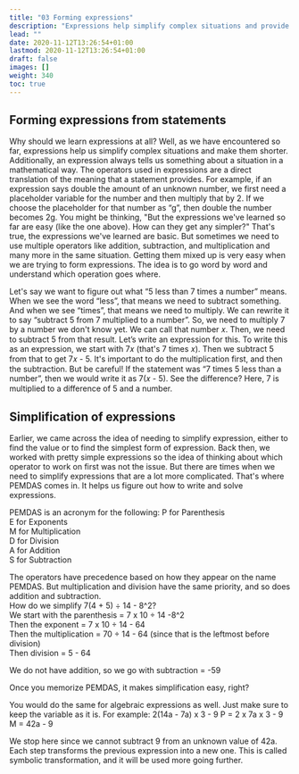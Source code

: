 ```yaml
---
title: "03 Forming expressions"
description: "Expressions help simplify complex situations and provide mathematical information. Operators in expressions translate statements. PEMDAS helps simplify expressions by determining the order of operations."
lead: ""
date: 2020-11-12T13:26:54+01:00
lastmod: 2020-11-12T13:26:54+01:00
draft: false
images: []
weight: 340
toc: true
---
```


## Forming expressions from statements

Why should we learn expressions at all? Well, as we have encountered so far, expressions help us simplify complex situations and make them shorter. Additionally, an expression always tells us something about a situation in a mathematical way. The operators used in expressions are a direct translation of the meaning that a statement provides.
For example, if an expression says double the amount of an unknown number, we first need a placeholder variable for the number and then multiply that by 2. If we choose the placeholder for that number as “g”, then double the number becomes 2g.
You might be thinking, "But the expressions we've learned so far are easy (like the one above). How can they get any simpler?" That's true, the expressions we've learned are basic. But sometimes we need to use multiple operators like addition, subtraction, and multiplication and many more in the same situation. Getting them mixed up is very easy when we are trying to form expressions. The idea is to go word by word and understand which operation goes where. 


Let's say we want to figure out what “5 less than 7 times a number” means. When we see the word “less”, that means we need to subtract something. And when we see “times”, that means we need to multiply. We can rewrite it to say “subtract 5 from 7 multiplied to a number”. So, we need to multiply 7 by a number we don't know yet. We can call that number 𝑥. Then, we need to subtract 5 from that result. Let’s write an expression for this. 
To write this as an expression, we start with 7𝑥 (that's 7 times 𝑥). Then we subtract 5 from that to get 7𝑥 - 5. It's important to do the multiplication first, and then the subtraction. 
But be careful! If the statement was “7 times 5 less than a number”, then we would write it as 7(𝑥 - 5). See the difference? Here, 7 is multiplied to a difference of 5 and a number. 


## Simplification of expressions

Earlier, we came across the idea of needing to simplify expression, either to find the value or to find the simplest form of expression. Back then, we worked with pretty simple expressions so the idea of thinking about which operator to work on first was not the issue. But there are times when we need to simplify expressions that are a lot more complicated. That's where PEMDAS comes in. It helps us figure out how to write and solve expressions.


PEMDAS is an acronym for the following:
P for Parenthesis   
E for Exponents   
M for Multiplication   
D for Division   
A for Addition   
S for Subtraction  

The operators have precedence based on how they appear on the name PEMDAS. But multiplication and division have the same priority, and so does addition and subtraction.  
How do we simplify 7(4 + 5) ÷ 14 - 8^2?  
We start with the parenthesis = 7 x 10 ÷ 14 -8^2  
Then the exponent = 7 x 10 ÷ 14 - 64  
Then the multiplication = 70 ÷ 14 - 64 (since that is the leftmost before division)  
Then division = 5 - 64  

We do not have addition, so we go with subtraction = -59  

Once you memorize PEMDAS, it makes simplification easy, right?


You would do the same for algebraic expressions as well. Just make sure to keep the variable as it is. 
For example: 2(14a - 7a) x 3 - 9
P = 2 x 7a x 3 - 9
M = 42a - 9


We stop here since we cannot subtract 9 from an unknown value of 42a.
Each step transforms the previous expression into a new one. This is called symbolic transformation, and it will be used more going further.
